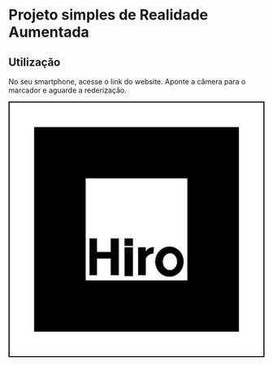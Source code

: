 # Projeto simples de Realidade Aumentada

## Utilização

No seu smartphone, acesse o link do website.
Aponte a câmera para o marcador e aguarde a rederização.

![hiro marker](hiro.png)
